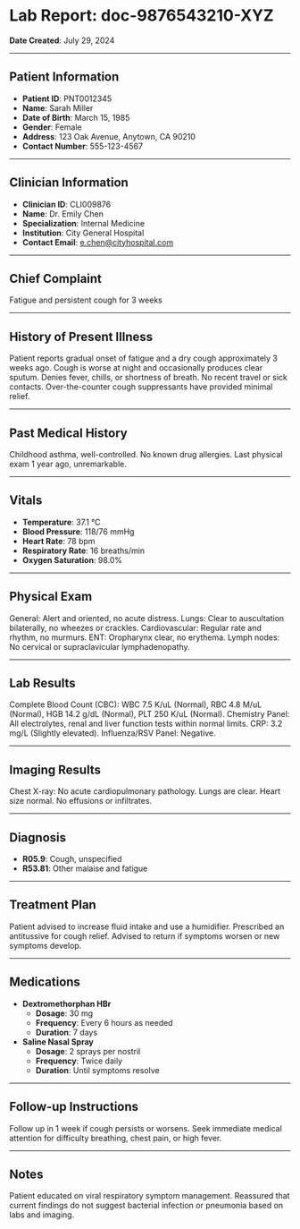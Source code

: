 # Lab Report: doc-9876543210-XYZ

**Date Created**: July 29, 2024

---

## Patient Information
*   **Patient ID**: PNT0012345
*   **Name**: Sarah Miller
*   **Date of Birth**: March 15, 1985
*   **Gender**: Female
*   **Address**: 123 Oak Avenue, Anytown, CA 90210
*   **Contact Number**: 555-123-4567

---

## Clinician Information
*   **Clinician ID**: CLI009876
*   **Name**: Dr. Emily Chen
*   **Specialization**: Internal Medicine
*   **Institution**: City General Hospital
*   **Contact Email**: e.chen@cityhospital.com

---

## Chief Complaint
Fatigue and persistent cough for 3 weeks

---

## History of Present Illness
Patient reports gradual onset of fatigue and a dry cough approximately 3 weeks ago. Cough is worse at night and occasionally produces clear sputum. Denies fever, chills, or shortness of breath. No recent travel or sick contacts. Over-the-counter cough suppressants have provided minimal relief.

---

## Past Medical History
Childhood asthma, well-controlled. No known drug allergies. Last physical exam 1 year ago, unremarkable.

---

## Vitals
*   **Temperature**: 37.1 °C
*   **Blood Pressure**: 118/76 mmHg
*   **Heart Rate**: 78 bpm
*   **Respiratory Rate**: 16 breaths/min
*   **Oxygen Saturation**: 98.0%

---

## Physical Exam
General: Alert and oriented, no acute distress. Lungs: Clear to auscultation bilaterally, no wheezes or crackles. Cardiovascular: Regular rate and rhythm, no murmurs. ENT: Oropharynx clear, no erythema. Lymph nodes: No cervical or supraclavicular lymphadenopathy.

---

## Lab Results
Complete Blood Count (CBC): WBC 7.5 K/uL (Normal), RBC 4.8 M/uL (Normal), HGB 14.2 g/dL (Normal), PLT 250 K/uL (Normal). Chemistry Panel: All electrolytes, renal and liver function tests within normal limits. CRP: 3.2 mg/L (Slightly elevated). Influenza/RSV Panel: Negative.

---

## Imaging Results
Chest X-ray: No acute cardiopulmonary pathology. Lungs are clear. Heart size normal. No effusions or infiltrates.

---

## Diagnosis
*   **R05.9**: Cough, unspecified
*   **R53.81**: Other malaise and fatigue

---

## Treatment Plan
Patient advised to increase fluid intake and use a humidifier. Prescribed an antitussive for cough relief. Advised to return if symptoms worsen or new symptoms develop.

---

## Medications
*   **Dextromethorphan HBr**
    *   **Dosage**: 30 mg
    *   **Frequency**: Every 6 hours as needed
    *   **Duration**: 7 days
*   **Saline Nasal Spray**
    *   **Dosage**: 2 sprays per nostril
    *   **Frequency**: Twice daily
    *   **Duration**: Until symptoms resolve

---

## Follow-up Instructions
Follow up in 1 week if cough persists or worsens. Seek immediate medical attention for difficulty breathing, chest pain, or high fever.

---

## Notes
Patient educated on viral respiratory symptom management. Reassured that current findings do not suggest bacterial infection or pneumonia based on labs and imaging.